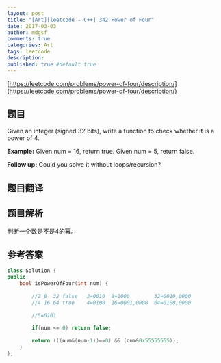 ```yaml
---
layout: post
title: "[Art][leetcode - C++] 342 Power of Four"
date: 2017-03-03
author: mdgsf
comments: true
categories: Art
tags: leetcode
description:
published: true #default true
---
```


[https://leetcode.com/problems/power-of-four/description/](https://leetcode.com/problems/power-of-four/description/)

## 题目

Given an integer (signed 32 bits), write a function to check whether it is a power of 4.

**Example:**
Given num = 16, return true. Given num = 5, return false.

**Follow up:** Could you solve it without loops/recursion? 

## 题目翻译

## 题目解析

判断一个数是不是4的幂。

## 参考答案

```cpp
class Solution {
public:
    bool isPowerOfFour(int num) {
        
        //2 8  32 false   2=0010  8=1000        32=0010,0000
        //4 16 64 true    4=0100  16=0001,0000  64=0100,0000
        
        //5=0101
        
        if(num <= 0) return false;
        
        return (((num&(num-1))==0) && (num&0x55555555));
    }
};
```
